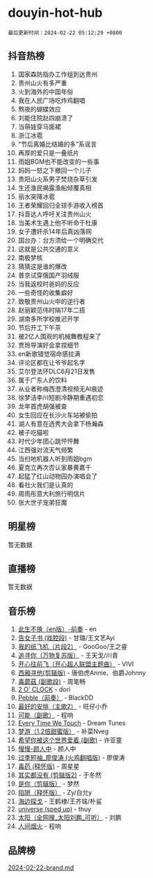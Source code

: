 # douyin-hot-hub

`最后更新时间：2024-02-22 05:12:29 +0800`

## 抖音热榜

1. 国家森防指办工作组到达贵州
1. 贵州山火有多严重
1. 火到海外的中国年俗
1. 我在人民广场吃炸鸡翻唱
1. 熬夜的蝴蝶效应
1. 刘能住院赵四崩溃了
1. 当萌娃穿马面裙
1. 浙江冰雹
1. “节后离婚比结婚的多”系谣言
1. 再厚的爱只是一叠纸片
1. 雨姐BGM也不能改变的一些事
1. 妈妈一怒之下撤回一个儿子
1. 贵阳山火系男子焚烧杂草引发
1. 生还渔民揭露渔船倾覆真相
1. 丽水突降冰雹
1. 王者荣耀回归全球手游收入榜首
1. 抖音达人呼吁关注贵州山火
1. 当美术生遇上他不听命于杜康
1. 女子遭奸杀14年后真凶落网
1. 国台办：台方须给一个明确交代
1. 这就是公共交通的意义
1. 南极梦核
1. 猜猜这是谁的爆改
1. 普京试穿俄国产羽绒服
1. 当我返校时爸妈的反应
1. 一些奇怪的收集癖好
1. 致敬贵州山火中的逆行者
1. 赵丽颖范伟时隔17年二搭
1. 湖南多所学校推迟开学
1. 节后开工下午茶
1. 被2亿人围观的机械舞教程来了
1. 贾玲导演好会拿捏细节
1. en新歌错觉宿命感拉满
1. 评论区都在让爷爷起名字
1. 艾尔登法环DLC6月21日发售
1. 属于广东人的饮料
1. 从业者称梅西澄清视频无AI痕迹
1. 徐梦洁李川短剧冷静期重遇初恋
1. 龙年首虎胡强被查
1. 女生回应在长沙火车站被偷拍
1. 湖人有意在选秀大会拿下杨瀚森
1. 被子吃猫啦
1. 时代少年团心跳怦怦舞
1. 江西强对流天气频繁
1. 当扫地机器人听到雨姐bgm
1. 夏克立再次否认家暴黄嘉千
1. 起猛了红山动物园办演唱会了
1. 看社火我们是认真的
1. 周雨彤意大利旅行明信片
1. 张大世子宠弟狂魔

## 明星榜

暂无数据

## 直播榜

暂无数据

## 音乐榜

1. [此生不换（en版）-前奏](https://sf5-hl-cdn-tos.douyinstatic.com/obj/tos-cn-ve-2774/oMDvUGwhKrKYDEqXiMYEwxZqBWIJFA92CiLAO) - en
1. [告女子书 (戏腔段)](https://sf6-cdn-tos.douyinstatic.com/obj/tos-cn-ve-2774/osCCzFxWgstBDi92ZfBB4ht7gQENBmQMAl0eI6) - 甘璐/王文艺Ayi
1. [我的纸飞机（片段2）](https://sf6-cdn-tos.douyinstatic.com/obj/tos-cn-ve-2774/oM2ZrKcg2CD5AeRB2gkeXOFB1IxAGJdZPazYHf) - GooGoo/王之睿
1. [追寻你（万物复苏版）](https://sf5-hl-cdn-tos.douyinstatic.com/obj/tos-cn-ve-2774/oYeAZJsbjIDit9APmBg8u6uDUQnHmoCf3gbo74) - 王天戈/川青
1. [开心往前飞（开心超人联盟主题曲）](https://sf3-cdn-tos.douyinstatic.com/obj/tos-cn-ve-2774/9d8fb7c82cf1421fb93a9fe925275e0a) - VIVI
1. [西厢寻他(剪辑版)](https://sf5-hl-cdn-tos.douyinstatic.com/obj/tos-cn-ve-2774/oUsAVfAQKlRNxEv5qxvIB8o5qmIWUcXbzJKJhw) - 唐伯虎Annie、伯爵Johnny
1. [毒蘑菇 (副歌段)](https://sf5-hl-cdn-tos.douyinstatic.com/obj/tos-cn-ve-2774/ocDEUsfdLjxnlFXtfogBCiQCEqYB7QZgZ8VViM) - 周笔畅
1. [2 O' CLOCK](https://sf3-cdn-tos.douyinstatic.com/obj/tos-cn-ve-2774/oIUBICeqlYQHTigCBOnCMlwBZJkgiBjt1oDfbg) - dori
1. [Pebble（前奏）](https://sf6-cdn-tos.douyinstatic.com/obj/tos-cn-ve-2774/5e6913036e674b34b92df6abd1361f00) - BlackDD
1. [最好的安排（主歌2）](https://sf3-cdn-tos.douyinstatic.com/obj/tos-cn-ve-2774/oMMZX1DuHpMwgoDztBmZswgQnbCeeANZxBHkFY) - 旺仔小乔
1. [可能（副歌）](https://sf3-cdn-tos.douyinstatic.com/obj/tos-cn-ve-2774/cde1731888894259b333569393c2fb51) - 程响
1. [Every Time We Touch](https://sf5-hl-cdn-tos.douyinstatic.com/obj/tos-cn-ve-2774/ogN6lUKQeBBfEVhIOMikG1CcJjugxk1tztZyhP) - Dream Tunes
1. [梦游（1.2倍甜蜜版）](https://sf5-hl-cdn-tos.douyinstatic.com/obj/tos-cn-ve-2774/o4gyAUm8hwufoEABmwVIiQtHsFuGzAEEWtNMzo) - 补菜Nveg
1. [希望你被这个世界爱着 (副歌)](https://sf5-hl-cdn-tos.douyinstatic.com/obj/tos-cn-ve-2774/oUHCmWQfZlE3QQBKBeD8rCFLpJzPgCpImhsxMt) - 许亚童
1. [慢慢-颜人中](https://sf5-hl-cdn-tos.douyinstatic.com/obj/tos-cn-ve-2774/ocjHNfBXdBxQNC8ZGAeoLMFTUgtBg8bkExunDC) - 颜人中
1. [过季短袖_廖俊涛 (火鸡翻唱版)](https://sf6-cdn-tos.douyinstatic.com/obj/tos-cn-ve-2774/ogQVJl0tRBKxQgZji7YClFEBrVDeHpPTWfCZbQ) - 廖俊涛
1. [毒药 (释怀版)](https://sf6-cdn-tos.douyinstatic.com/obj/tos-cn-ve-2774/oYILMEAzspdZBIzy4frJNB8ZHPHWAhiwowd4Ad) - 周星星
1. [其实都没有 (剪辑版2)](https://sf5-hl-cdn-tos.douyinstatic.com/obj/tos-cn-ve-2774/oEBNQenHZtBhxYjGgUDQk0BCHTigQafgFlbQ7k) - 于冬然
1. [是你（剪辑版）](https://sf5-hl-cdn-tos.douyinstatic.com/obj/tos-cn-ve-2774/46019dae783c4c969944217fe1cfafc4) - 梦然
1. [陷阱（释怀版）](https://sf3-cdn-tos.douyinstatic.com/obj/tos-cn-ve-2774/oE8C21LeZrzKLDFfQYgMzx4GAIHageG5IzayY7) - Zy/白允y
1. [海边探戈](https://sf3-cdn-tos.douyinstatic.com/obj/tos-cn-ve-2774/os9gE0VQCGqt6VQkZDyBBYvfSDY0QFe3vVmubn) - 王鹤棣/王齐铭/朴鲨
1. [universe (sped up)](https://sf5-hl-cdn-tos.douyinstatic.com/obj/tos-cn-ve-2774/oIQnurQLDCsdYeegkM4CKuVb23MZBXtX6QB8bv) - thuy
1. [太阳（全网搜_太阳刘鹏_可听）](https://sf5-hl-cdn-tos.douyinstatic.com/obj/tos-cn-ve-2774/ogWbyIQnlBFImVbeDocRdCIYtBHlbJXgfZMvgz) - 刘鹏
1. [人间烟火](https://sf5-hl-cdn-tos.douyinstatic.com/obj/tos-cn-ve-2774/947983139f35446684610238bba8e7a9) - 程响

## 品牌榜

[2024-02-22-brand.md](2024-02-22-brand.md)
